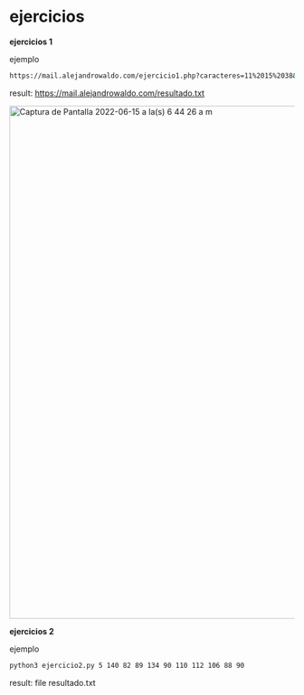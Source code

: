 # ejercicios

**ejercicios 1**

ejemplo
```bash
https://mail.alejandrowaldo.com/ejercicio1.php?caracteres=11%2015%2038&instrucciones=CeseAlFuego%20CorranACubierto&trasmisor=XXcaaamakkCCessseAAllFueeegooDLLKmmNNN
```

result: https://mail.alejandrowaldo.com/resultado.txt

<img width="908" alt="Captura de Pantalla 2022-06-15 a la(s) 6 44 26 a m" src="https://user-images.githubusercontent.com/73403289/173819479-0186b77e-5534-4453-9f38-f66205f5ccb8.png">


**ejercicios 2**

ejemplo
```bash
python3 ejercicio2.py 5 140 82 89 134 90 110 112 106 88 90 
```


result: file resultado.txt

